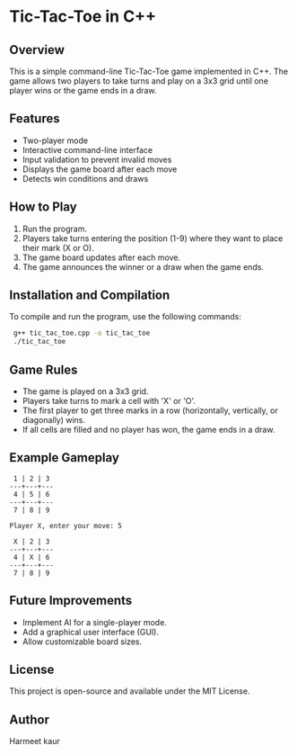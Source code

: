 # Tic-Tac-Toe in C++

## Overview
This is a simple command-line Tic-Tac-Toe game implemented in C++. The game allows two players to take turns and play on a 3x3 grid until one player wins or the game ends in a draw.

## Features
- Two-player mode
- Interactive command-line interface
- Input validation to prevent invalid moves
- Displays the game board after each move
- Detects win conditions and draws

## How to Play
1. Run the program.
2. Players take turns entering the position (1-9) where they want to place their mark (X or O).
3. The game board updates after each move.
4. The game announces the winner or a draw when the game ends.

## Installation and Compilation
To compile and run the program, use the following commands:
```sh
 g++ tic_tac_toe.cpp -o tic_tac_toe
 ./tic_tac_toe
```

## Game Rules
- The game is played on a 3x3 grid.
- Players take turns to mark a cell with 'X' or 'O'.
- The first player to get three marks in a row (horizontally, vertically, or diagonally) wins.
- If all cells are filled and no player has won, the game ends in a draw.

## Example Gameplay
```
 1 | 2 | 3
---+---+---
 4 | 5 | 6
---+---+---
 7 | 8 | 9

Player X, enter your move: 5

 X | 2 | 3
---+---+---
 4 | X | 6
---+---+---
 7 | 8 | 9

```

## Future Improvements
- Implement AI for a single-player mode.
- Add a graphical user interface (GUI).
- Allow customizable board sizes.

## License
This project is open-source and available under the MIT License.

## Author
Harmeet kaur

